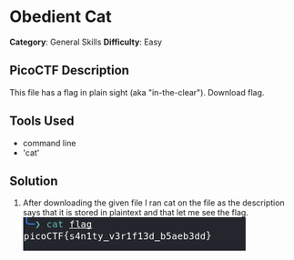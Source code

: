 # Obedient Cat

**Category**: General Skills
**Difficulty**: Easy

## PicoCTF Description
This file has a flag in plain sight (aka "in-the-clear"). Download flag.

## Tools Used
- command line
- 'cat'

## Solution
1. After downloading the given file I ran cat on the file as the description
    says that it is stored in plaintext and that let me see the flag.
![Output](./cat-flag.png)
